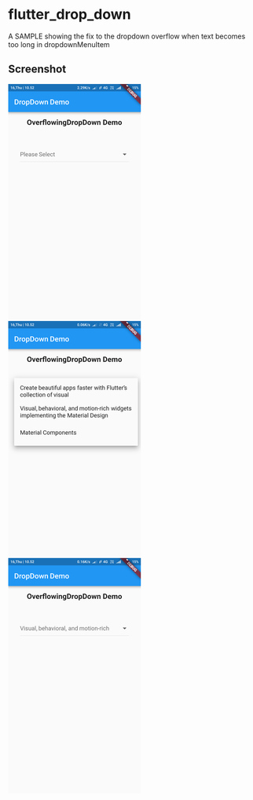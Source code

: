 # flutter_drop_down

A SAMPLE showing the fix to the dropdown overflow when text becomes too long in dropdownMenuItem
## Screenshot
![](https://github.com/apgapg/flutter_drop_down/blob/master/s1.png)
![](https://github.com/apgapg/flutter_drop_down/blob/master/s2.png)
![](https://github.com/apgapg/flutter_drop_down/blob/master/s3.png)

